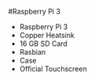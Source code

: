 #Raspberry Pi 3

* Raspberry Pi 3
* Copper Heatsink
* 16 GB SD Card
* Rasbian
* Case
* Official Touchscreen